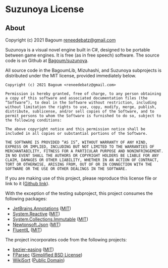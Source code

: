 # Suzunoya License

## About

Copyright (c) 2021 Bagoum <reneedebatz@gmail.com>

Suzunoya is a visual novel engine built in C#, designed to be portable between game engines. 
It is free (as in free speech) software. The source code is on Github at [Bagoum/suzunoya](https://github.com/Bagoum/suzunoya).



All source code in the BagoumLib, Mizuhashi, and Suzunoya subprojects is distributed under the MIT license, provided immediately below.

```
Copyright (c) 2021 Bagoum <reneedebatz@gmail.com>

Permission is hereby granted, free of charge, to any person obtaining a copy of this software and associated documentation files (the “Software”), to deal in the Software without restriction, including without limitation the rights to use, copy, modify, merge, publish, distribute, sublicense, and/or sell copies of the Software, and to permit persons to whom the Software is furnished to do so, subject to the following conditions:

The above copyright notice and this permission notice shall be included in all copies or substantial portions of the Software.

THE SOFTWARE IS PROVIDED “AS IS”, WITHOUT WARRANTY OF ANY KIND, EXPRESS OR IMPLIED, INCLUDING BUT NOT LIMITED TO THE WARRANTIES OF MERCHANTABILITY, FITNESS FOR A PARTICULAR PURPOSE AND NONINFRINGEMENT. IN NO EVENT SHALL THE AUTHORS OR COPYRIGHT HOLDERS BE LIABLE FOR ANY CLAIM, DAMAGES OR OTHER LIABILITY, WHETHER IN AN ACTION OF CONTRACT, TORT OR OTHERWISE, ARISING FROM, OUT OF OR IN CONNECTION WITH THE SOFTWARE OR THE USE OR OTHER DEALINGS IN THE SOFTWARE.
```

If you are making use of this project, please reproduce this license file or link to it ([Github link](https://github.com/Bagoum/suzunoya/blob/master/Suzunoya.LICENSE.md)).



With the exception of the testing subproject, this project consumes the following packages:
- [JetBrains.Annotations](https://www.nuget.org/packages/JetBrains.Annotations/) ([MIT](https://github.com/JetBrains/JetBrains.Annotations/blob/ac4bd278f1e8ccd15c28a62310a4ff5e5274df7e/license.md))
- [System.Reactive](https://www.nuget.org/packages/System.Reactive/) ([MIT](https://github.com/dotnet/reactive/blob/85f1eb7c53e27cccdbeee3e0b044916168843fcc/LICENSE))
- [System.Collections.Immutable](https://www.nuget.org/packages/System.Collections.Immutable/) ([MIT](https://github.com/dotnet/runtime/blob/71adfb003aa57f4c8801fc9079c9339342c58524/LICENSE.TXT))
- [Newtonsoft.Json](https://github.com/JamesNK/Newtonsoft.Json) ([MIT](https://github.com/JamesNK/Newtonsoft.Json/blob/4dc9af66e07dea321ad101bfb379326127251a80/LICENSE.md))
- [FluentIL](https://github.com/Bagoum/FluentIL) ([MIT](https://github.com/Bagoum/FluentIL/blob/master/LICENSE.md))

The project incorporates code from the following projects:
- [bezier-easing](https://github.com/gre/bezier-easing/) ([MIT](https://github.com/gre/bezier-easing/blob/fcfc40e1b945a8d3b6b2f1aff5aa57f3b56673d9/LICENSE))
- [FParsec](http://www.quanttec.com/fparsec/about/) ([Simplified BSD License](http://www.quanttec.com/fparsec/license.html))
- [WikiSort](https://github.com/BonzaiThePenguin/WikiSort/) ([Public Domain](https://github.com/BonzaiThePenguin/WikiSort/blob/df036bd85af713f5012ccc4d329f05eb6a553128/LICENSE))

